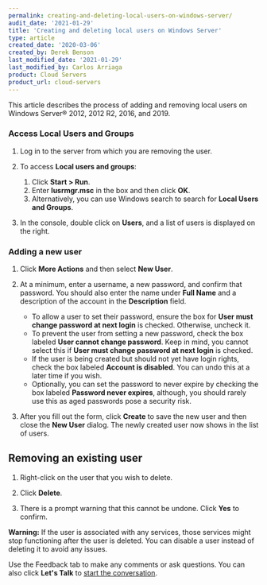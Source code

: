 ```yaml
---
permalink: creating-and-deleting-local-users-on-windows-server/
audit_date: '2021-01-29'
title: 'Creating and deleting local users on Windows Server'
type: article
created_date: '2020-03-06'
created_by: Derek Benson
last_modified_date: '2021-01-29'
last_modified_by: Carlos Arriaga
product: Cloud Servers
product_url: cloud-servers
---
```



This article describes the process of adding and removing local users on Windows Server&reg; 2012, 2012 R2, 2016, and 2019.


### Access Local Users and Groups

1. Log in to the server from which you are removing the user.

2. To access **Local users and groups**:

    1. Click **Start > Run**.
    2. Enter **lusrmgr.msc** in the box and then click **OK**.
    3. Alternatively, you can use Windows search to search for **Local Users and Groups**.

3. In the console, double click on **Users**, and a list of users is displayed on the right.

### Adding a new user

1. Click **More Actions** and then select **New User**.

2. At a minimum, enter a username, a new password, and confirm that password. You should also enter the name under **Full Name** and a description of the account in the **Description** field.
    * To allow a user to set their password, ensure the box for **User must change password at next login** is checked. Otherwise, uncheck it.
    * To prevent the user from setting a new password, check the box labeled **User cannot change password**. Keep in mind, you cannot select this if **User must change password at next login** is checked.
    * If the user is being created but should not yet have login rights, check the box labeled **Account is disabled**. You can undo this at a later time if you wish.
    * Optionally, you can set the password to never expire by checking the box labeled **Password never expires**, although, you should rarely use this as aged passwords pose a security risk.

3. After you fill out the form, click **Create** to save the new user and then close the **New User** dialog. The newly created user now shows in the list of users.


## Removing an existing user

1. Right-click on the user that you wish to delete.

2. Click **Delete**.

3. There is a prompt warning that this cannot be undone. Click **Yes** to confirm.

**Warning:** If the user is associated with any services, those services might stop functioning after the user is deleted. You can disable a user instead of deleting it to avoid any issues.

Use the Feedback tab to make any comments or ask questions. You can also click
**Let's Talk** to [start the conversation](https://www.rackspace.com/). 
